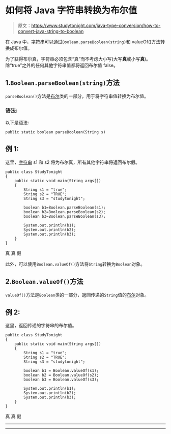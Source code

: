 # 如何将 Java 字符串转换为布尔值

> 原文：<https://www.studytonight.com/java-type-conversion/how-to-convert-java-string-to-boolean>

在 Java 中，[字符串](https://www.studytonight.com/java/string-handling-in-java.php)可以通过`Boolean.parseBoolean(string)`和 valueOf()方法转换成布尔值。

为了获得布尔真，字符串必须包含“真”而不考虑大小写(大写**真**或小写**真**)。除“true”之外的任何其他字符串值都将返回布尔值 false。

## 1.`Boolean.parseBoolean(string)`方法

`parseBoolean()`方法是[布尔](https://www.studytonight.com/java/wrapper-class.php)类的一部分，用于将字符串值转换为布尔值。

### 语法:

以下是语法:

```
public static boolean parseBoolean(String s) 
```

## 例 1:

这里，[字符串](https://www.studytonight.com/java/string-handling-in-java.php) s1 和 s2 将为布尔真，所有其他字符串将返回布尔假。

```
public class StudyTonight
{  
	public static void main(String args[])
	{  
		String s1 = "true";  
		String s2 = "TRUE";  
		String s3 = "studytonight";  

		boolean b1=Boolean.parseBoolean(s1);  
		boolean b2=Boolean.parseBoolean(s2);  
		boolean b3=Boolean.parseBoolean(s3);  

		System.out.println(b1);  
		System.out.println(b2);  
		System.out.println(b3);  
	}
}
```

真
真
假

此外，可以使用`Boolean.valueOf()`方法将`String`转换为`Boolean`对象。

## 2.`Boolean.valueOf()`方法

`valueOf()`方法是`Boolean`类的一部分，返回传递的`String`值的[布尔](https://www.studytonight.com/java/wrapper-class.php)对象。

## 例 2:

这里，返回传递的字符串的布尔值。

```
public class StudyTonight
{  
	public static void main(String args[])
	{  
		String s1 = "true";    
		String s2 = "TRUE";    
		String s3 = "studytonight";    

		boolean b1 = Boolean.valueOf(s1);    
		boolean b2 = Boolean.valueOf(s2);    
		boolean b3 = Boolean.valueOf(s3);    

		System.out.println(b1);    
		System.out.println(b2);    
		System.out.println(b3); 
	}
}
```

真
真
假

* * *

* * *